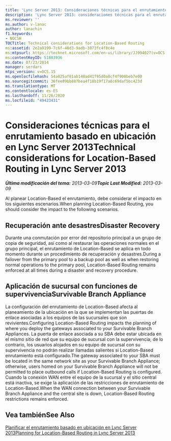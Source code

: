 ```yaml
---
title: 'Lync Server 2013: Consideraciones técnicas para el enrutamiento basado en ubicación'
description: 'Lync Server 2013: consideraciones técnicas para el enrutamiento de Location-Based.'
ms.reviewer: ''
ms.author: v-lanac
author: lanachin
f1.keywords:
- NOCSH
TOCTitle: Technical considerations for Location-Based Routing
ms:assetid: 2e2a9199-7c6f-48d3-9adb-3873fc4f8c4e
ms:mtpsurl: https://technet.microsoft.com/en-us/library/JJ994027(v=OCS.15)
ms:contentKeyID: 51803936
ms.date: 07/23/2014
manager: serdars
mtps_version: v=OCS.15
ms.openlocfilehash: 54a025af81ab148ad41f95d0a8cf4f900beb7e00
ms.sourcegitcommit: 36fee89bb887bea4f18b19f17a8c69daf5bc423d
ms.translationtype: MT
ms.contentlocale: es-ES
ms.lasthandoff: 11/26/2020
ms.locfileid: "49423431"
---
```

# <a name="technical-considerations-for-location-based-routing-in-lync-server-2013"></a><span data-ttu-id="c7d24-103">Consideraciones técnicas para el enrutamiento basado en ubicación en Lync Server 2013</span><span class="sxs-lookup"><span data-stu-id="c7d24-103">Technical considerations for Location-Based Routing in Lync Server 2013</span></span>

<div data-xmlns="http://www.w3.org/1999/xhtml">

<div class="topic" data-xmlns="http://www.w3.org/1999/xhtml" data-msxsl="urn:schemas-microsoft-com:xslt" data-cs="https://msdn.microsoft.com/">

<div data-asp="https://msdn2.microsoft.com/asp">



</div>

<div id="mainSection">

<div id="mainBody"><span data-ttu-id="c7d24-104">

<span> </span></span><span class="sxs-lookup"><span data-stu-id="c7d24-104">

<span> </span></span></span>

<span data-ttu-id="c7d24-105">_**Última modificación del tema:** 2013-03-09_</span><span class="sxs-lookup"><span data-stu-id="c7d24-105">_**Topic Last Modified:** 2013-03-09_</span></span>

<span data-ttu-id="c7d24-106">Al planear Location-Based el enrutamiento, debe considerar el impacto en los siguientes escenarios.</span><span class="sxs-lookup"><span data-stu-id="c7d24-106">When planning Location-Based Routing, you should consider the impact to the following scenarios.</span></span>

<div>

## <a name="disaster-recovery"></a><span data-ttu-id="c7d24-107">Recuperación ante desastres</span><span class="sxs-lookup"><span data-stu-id="c7d24-107">Disaster Recovery</span></span>

<span data-ttu-id="c7d24-108">Durante una conmutación por error del repositorio principal a un grupo de copia de seguridad, así como al restaurar las operaciones normales en el grupo principal, el enrutamiento de Location-Based se aplica en todo momento durante un procedimiento de recuperación y desastres.</span><span class="sxs-lookup"><span data-stu-id="c7d24-108">During a failover from the primary pool to a backup pool as well as when restoring normal operations to the primary pool, Location-Based Routing remains enforced at all times during a disaster and recovery procedure.</span></span>

</div>

<div>

## <a name="survivable-branch-appliance"></a><span data-ttu-id="c7d24-109">Aplicación de sucursal con funciones de supervivencia</span><span class="sxs-lookup"><span data-stu-id="c7d24-109">Survivable Branch Appliance</span></span>

<span data-ttu-id="c7d24-110">La configuración del enrutamiento de Location-Based afecta al planeamiento de la ubicación en la que se implementan las puertas de enlace asociadas a los equipos de las sucursales que son revivientes.</span><span class="sxs-lookup"><span data-stu-id="c7d24-110">Configuring Location-Based Routing impacts the planning of where you deploy the gateways associated to your Survivable Branch Appliances.</span></span> <span data-ttu-id="c7d24-111">La puerta de enlace asociada a su SBA debe estar ubicada en el mismo sitio de red que su equipo de sucursal con la supervivencia; de lo contrario, los usuarios alojados en su equipo de sucursal con su supervivencia no podrán realizar llamadas salientes si Location-Based enrutamiento está configurado.</span><span class="sxs-lookup"><span data-stu-id="c7d24-111">The gateway associated to your SBA must be located in the same network site as your Survivable Branch Appliance; otherwise, users homed on your Survivable Branch Appliance will not be permitted to place outbound calls if Location-Based Routing is configured.</span></span> <span data-ttu-id="c7d24-112">Cuando la conexión WAN entre el equipo de la sucursal y el sitio central está inactiva, se exige la aplicación de las restricciones de enrutamiento de Location-Based.</span><span class="sxs-lookup"><span data-stu-id="c7d24-112">When the WAN connection between your Survivable Branch Appliance and the central site is down, Location-Based Routing restrictions remains enforced.</span></span>

</div>

<div>

## <a name="see-also"></a><span data-ttu-id="c7d24-113">Vea también</span><span class="sxs-lookup"><span data-stu-id="c7d24-113">See Also</span></span>


[<span data-ttu-id="c7d24-114">Planificar el enrutamiento basado en ubicación en Lync Server 2013</span><span class="sxs-lookup"><span data-stu-id="c7d24-114">Planning for Location-Based Routing in Lync Server 2013</span></span>](lync-server-2013-planning-for-location-based-routing.md)  
  

<span data-ttu-id="c7d24-115"></div>

</div>

<span> </span>

</div>

</div>

</span><span class="sxs-lookup"><span data-stu-id="c7d24-115"></div>

</div>

<span> </span>

</div>

</div>

</span></span></div>

